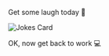 Get some laugh today 🤣

![Jokes Card](https://readme-jokes.vercel.app/api?theme=monokai)


OK, now get back to work 💻
